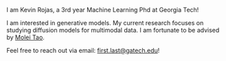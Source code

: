 I am Kevin Rojas, a 3rd year Machine Learning Phd at Georgia Tech!

I am interested in generative models. My current research focuses on studying diffusion models for multimodal data. I am fortunate to be advised by [Molei Tao](https://mtao8.math.gatech.edu/).

Feel free to reach out via email: first.last@gatech.edu!